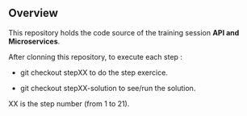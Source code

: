 ## Overview
 
This repository holds the code source of the training session **API and Microservices**.

After clonning this repository, to execute each step :

* git checkout stepXX to do the step exercice.
 
* git checkout stepXX-solution to see/run the solution.

XX is the step number (from 1 to 21).